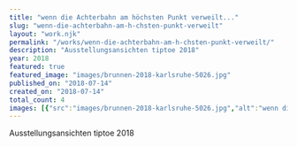 ```yaml
---
title: "wenn die Achterbahn am höchsten Punkt verweilt..."
slug: "wenn-die-achterbahn-am-h-chsten-punkt-verweilt"
layout: "work.njk"
permalink: "/works/wenn-die-achterbahn-am-h-chsten-punkt-verweilt/"
description: "Ausstellungsansichten tiptoe 2018"
year: 2018
featured: true
featured_image: "images/brunnen-2018-karlsruhe-5026.jpg"
published_on: "2018-07-14"
created_on: "2018-07-14"
total_count: 4
images: [{"src":"images/brunnen-2018-karlsruhe-5026.jpg","alt":"wenn die Achterbahn am höchsten Punkt verweilt...","caption":null,"order":1},{"src":"images/brunnen-2018-karlsruhe-4991.jpg","alt":"wenn die Achterbahn am höchsten Punkt verweilt...","caption":null,"order":2},{"src":"images/brunnen-2018-karlsruhe-5023.jpg","alt":"wenn die Achterbahn am höchsten Punkt verweilt...","caption":null,"order":3},{"src":"images/brunnen-2018-karlsruhe-5024.jpg","alt":"wenn die Achterbahn am höchsten Punkt verweilt...","caption":null,"order":4}]
---
```


Ausstellungsansichten tiptoe 2018